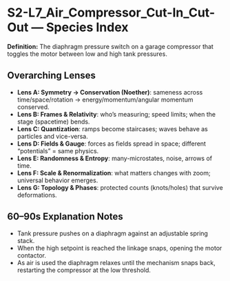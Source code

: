 # S2-L7_Air_Compressor_Cut-In_Cut-Out — Species Index
**Definition:** The diaphragm pressure switch on a garage compressor that toggles the motor between low and high tank pressures.

## Overarching Lenses

- **Lens A: Symmetry -> Conservation (Noether)**: sameness across time/space/rotation → energy/momentum/angular momentum conserved.
- **Lens B: Frames & Relativity**: who’s measuring; speed limits; when the stage (spacetime) bends.
- **Lens C: Quantization**: ramps become staircases; waves behave as particles and vice-versa.
- **Lens D: Fields & Gauge**: forces as fields spread in space; different “potentials” = same physics.
- **Lens E: Randomness & Entropy**: many-microstates, noise, arrows of time.
- **Lens F: Scale & Renormalization**: what matters changes with zoom; universal behavior emerges.
- **Lens G: Topology & Phases**: protected counts (knots/holes) that survive deformations.

## 60–90s Explanation Notes
- Tank pressure pushes on a diaphragm against an adjustable spring stack.
- When the high setpoint is reached the linkage snaps, opening the motor contactor.
- As air is used the diaphragm relaxes until the mechanism snaps back, restarting the compressor at the low threshold.
